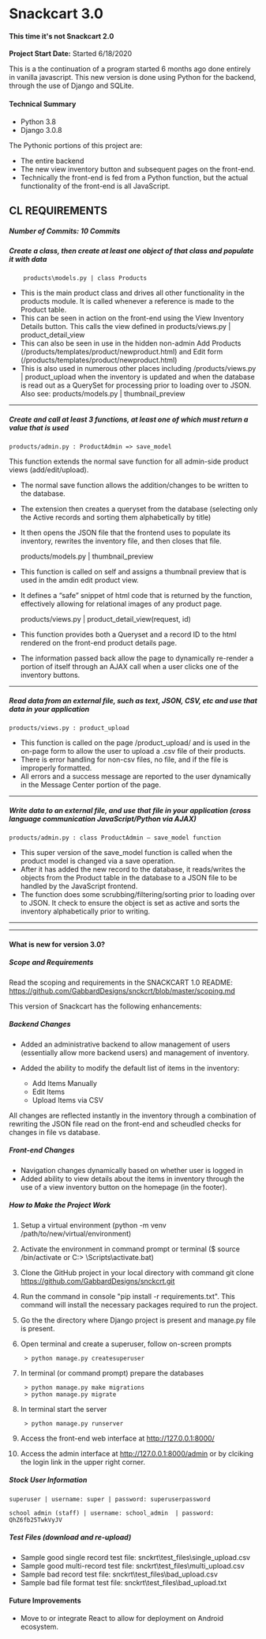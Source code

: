 # Snackcart 3.0 
####  This time it's not Snackcart 2.0

**Project Start Date:** Started 6/18/2020 

This is a the continuation of a program started 6 months ago done entirely in vanilla javascript.  This new version is done using Python for the backend, through the use of Django and SQLite.  

#### Technical Summary
  - Python 3.8
  - Django 3.0.8

The Pythonic portions of this project are: 
  - The entire backend
  - The new view inventory button and subsequent pages on the front-end.
  - Technically the front-end is fed from a Python function, but the actual functionality of the front-end is all JavaScript.  

CL REQUIREMENTS
-------------
##### Number of Commits: 10 Commits

##### Create a class, then create at least one object of that class and populate it with data

        products\models.py | class Products
        
  - This is the main product class and drives all other functionality in the products module.  It is called whenever a reference is made to the Product table.
  - This can be seen in action on the front-end using the View Inventory Details button.  This calls the view defined in products/views.py | product_detail_view
  - This can also be seen in use in the hidden non-admin Add Products (/products/templates/product/newproduct.html) and Edit form (/products/templates/product/newproduct.html)  
  - This is also used in numerous other places including /products/views.py | product_upload when the inventory is updated and when the database is read out as a QuerySet for processing prior to loading over to JSON.  
  Also see: products/models.py | thumbnail_preview       
 
 -------------
 
##### Create and call at least 3 functions, at least one of which must return a value that is used

    products/admin.py : ProductAdmin => save_model


This function extends the normal save function for all admin-side product views (add/edit/upload).  
 - The normal save function allows the addition/changes to be written to the database.  
 - The extension then creates a queryset from the database (selecting only the Active records and sorting them alphabetically by title)
 - It then opens the JSON file that the frontend uses to populate its inventory, rewrites the inventory file, and then closes that file.


    products/models.py | thumbnail_preview

    
  - This function is called on self and assigns a thumbnail preview that is used in the amdin edit product view.  
  - It defines a “safe” snippet of html code that is returned by the function, effectively allowing for relational images of any product page.


    products/views.py | product_detail_view(request, id)

    
  - This function provides both a Queryset and a record ID to the html rendered on the front-end product details page.  
  - The information passed back allow the page to dynamically re-render a portion of itself through an AJAX call when a user clicks one of the inventory buttons.     
  
-------------

##### Read data from an external file, such as text, JSON, CSV, etc and use that data in your application

    products/views.py : product_upload 

 -  This function is called on the page /product_upload/ and is used in the on-page form to allow the user to upload a .csv file of their products.  
 -  There is error handling for non-csv files, no file, and if the file is improperly formatted.  
 -  All errors and a success message are reported to the user dynamically in the Message Center portion of the page.

-------------
##### Write data to an external file, and use that file in your application (cross language communication JavaScript/Python via AJAX)

    products/admin.py : class ProductAdmin – save_model function

  - This super version of the save_model function is called when the product model is changed via a save operation.
  - After it has added the new record to the database, it reads/writes the objects from the Product table in the database to a JSON file to be handled by the JavaScript frontend.  
  - The function does some scrubbing/filtering/sorting prior to loading over to JSON.  It check to ensure the object is set as active and sorts the inventory alphabetically prior to writing.

-------------
-------------
#### What is new for version 3.0?

##### Scope and Requirements
Read the scoping and requirements in the SNACKCART 1.0 README: https://github.com/GabbardDesigns/snckcrt/blob/master/scoping.md

This version of Snackcart has the following enhancements:

##### Backend Changes
- Added an administrative backend to allow management of users (essentially allow more backend users) and management of inventory.

- Added the ability to modify the default list of items in the inventory:  
   - Add Items Manually
   - Edit Items
   - Upload Items via CSV

All changes are reflected instantly in the inventory through a combination of rewriting the JSON file read on the front-end and scheudled checks for changes in file vs database.

##### Front-end Changes
- Navigation changes dynamically based on whether user is logged in
- Added ability to view details about the items in inventory through the use of a view inventory button on the homepage (in the footer).

##### How to Make the Project Work
1. Setup a virtual environment (python -m venv /path/to/new/virtual/environment)
2. Activate the environment in command prompt or terminal ($ source <venv>/bin/activate or C:\> <venv>\Scripts\activate.bat)
3. Clone the GitHub project in your local directory with command git clone https://github.com/GabbardDesigns/snckcrt.git
4. Run the command in console "pip install -r requirements.txt".  This command will install the necessary packages required to run the project.
5. Go the the directory where Django project is present and manage.py file is present.
6. Open terminal and create a superuser, follow on-screen prompts  

        > python manage.py createsuperuser

7. In terminal (or command prompt) prepare the databases

        > python manage.py make migrations
        > python manage.py migrate

8. In terminal start the server

        > python manage.py runserver
        
9. Access the front-end web interface at http://127.0.0.1:8000/ 
10. Access the admin interface at http://127.0.0.1:8000/admin or by clciking the login link in the upper right corner.


##### Stock User Information

    superuser | username: super | password: superuserpassword

    school admin (staff) | username: school_admin  | password: QhZ6fb25TwkVyJV


##### Test Files (download and re-upload)
  - Sample good single record test file: snckrt\test_files\single_upload.csv 
  - Sample good multi-record test file: snckrt\test_files\multi_upload.csv
  - Sample bad record test file: snckrt\test_files\bad_upload.csv
  - Sample bad file format test file: snckrt\test_files\bad_upload.txt


#### Future Improvements
  - Move to or integrate React to allow for deployment on Android ecosystem. 